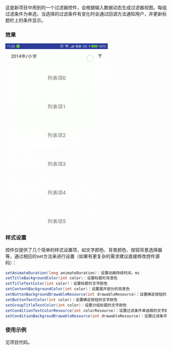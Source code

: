 这是新项目中用到的一个过滤器控件，会根据输入数据动态生成过滤器视图。每组过滤条件为单选，当选择的过滤条件有变化时会通过回调方法通知用户，并更新标题栏上的条件显示。

### 效果

![](filterview.gif)



### 样式设置

控件仅提供了几个简单的样式设置项，如文字颜色、背景颜色、按钮背景选择器等，通过相应的set方法来进行设置（如果有更复杂的需求建议直接修改控件源码）：

```java
setAnimateDuration(long animateDuration)：设置动画持续时间，ms
setTitleBackgroundColor(int color)：设置标题栏背景色
setTitleTextColor(int color)：设置标题栏文字颜色
setContentBackgroundColor(int color)：设置展开部分的背景色
setButtonBackgroundDrawableResource(int drawableResource)：设置确定按钮的背景
setButtonTextColor(int color)：设置确定按钮的文字颜色
setGroupTitleTextColor(int color)：设置分组标题的文字颜色
setConditionTextColorResource(int colorResource)：设置过滤条件单选框的文字颜色
setConditionBackgroudDrawableResource(int drawableResource)：设置过滤条件单选框的背景
```

### 使用示例

见项目代码。